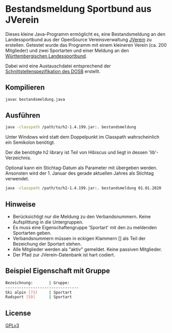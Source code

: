 # Bestandsmeldung Sportbund aus JVerein

Dieses kleine Java-Programm ermöglicht es, eine Bestandsmeldung an den Landessportbund aus der OpenSource Vereinsverwaltung [JVerein](https://www.jverein.de/) zu erstellen. Getestet wurde das Programm mit einem kleineren Verein (ca. 200 Mitglieder) und zwei Sportarten und einer Meldung an den [Württembergischen Landessportbund](https://www.wlsb.de/).

Dabei wird eine Austauschdatei entsprechend der [Schnittstellenspezifikation des DOSB](https://cdn.dosb.de/user_upload/www.dosb.de/LandingPage/Service-Medien/schnitt/lsb_schnitt.pdf) erstellt.

## Kompilieren
```bash
javac bestandsmeldung.java
```

## Ausführen
```bash
java -classpath /path/to/h2-1.4.199.jar:. bestandsmeldung
```
Unter Windows wird statt dem Doppelpunkt im Classpath wahrscheinlich ein Semikolon benötigt.

Der die benötigte h2 library ist Teil von Hibiscus und liegt in dessen 'lib'-Verzeichnis.

Optional kann ein Stichtag-Datum als Parameter mit übergeben werden. Ansonsten wird der 1. Januar des gerade aktuellen Jahres als Stichtag verwendet.
```bash
java -classpath /path/to/h2-1.4.199.jar:. bestandsmeldung 01.01.2020
```

## Hinweise
- Berücksichtigt nur die Meldung zu den Verbandsnummern. Keine Aufsplittung in die Untergruppen.
- Es muss eine Eigenschaftengruppe 'Sportart' mit den zu meldenden Sportarten geben.
- Verbandsnummern müssen in eckigen Klammern [] als Teil der Bezeichung der Sportart stehen.
- Alle Mitglieder werden als "aktiv" gemeldet. Keine passiven Mitglieder.
- Der Pfad zur JVerein-Datenbank ist hart codiert.

## Beispiel Eigenschaft mit Gruppe
```bash
Bezeichnung:       | Gruppe:
--------------------------------
Ski alpin [73]     | Sportart
Radsport [59]      | Sportart
```

## License
[GPLv3](https://www.gnu.org/licenses/)
